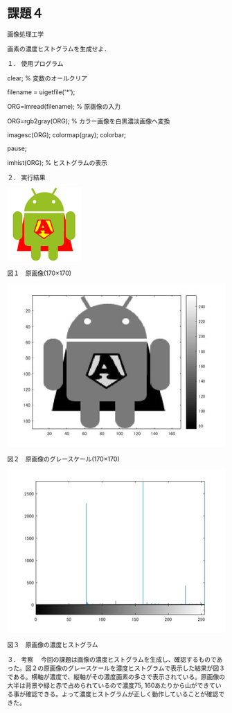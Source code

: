# 課題４
画像処理工学

画素の濃度ヒストグラムを生成せよ．

１．	使用プログラム

clear; % 変数のオールクリア


filename = uigetfile('*');

ORG=imread(filename); % 原画像の入力

ORG=rgb2gray(ORG); % カラー画像を白黒濃淡画像へ変換

imagesc(ORG); colormap(gray); colorbar;

pause;


imhist(ORG); % ヒストグラムの表示


２．	実行結果

 ![原画像](https://github.com/enazii0312/image/blob/master/and.png)
 
図１　原画像(170×170)

  ![原画像](https://github.com/enazii0312/image/blob/master/kadai4-1.jpg)
  
図２　原画像のグレースケール(170×170)


  ![原画像](https://github.com/enazii0312/image/blob/master/kadai4-2.jpg)
  
図３　原画像の濃度ヒストグラム

３．	考察
　今回の課題は画像の濃度ヒストグラムを生成し、確認するものであった。図２の原画像のグレースケールを濃度ヒストグラムで表示した結果が図３である。横軸が濃度で、縦軸がその濃度画素の多さで表示されている。原画像の大半は背景や緑と赤で占められているので濃度75,
 160あたりから山ができている事が確認できる。よって濃度ヒストグラムが正しく動作していることが確認できた。
 
